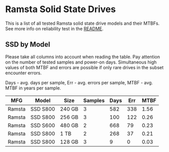Ramsta Solid State Drives
=========================

This is a list of all tested Ramsta solid state drive models and their MTBFs. See
more info on reliability test in the [README](https://github.com/linuxhw/SMART).

SSD by Model
------------

Please take all columns into account when reading the table. Pay attention on the
number of tested samples and power-on days. Simultaneous high values of both MTBF
and errors are possible if only rare drives in the subset encounter errors.

Days - avg. days per sample,
Err  - avg. errors per sample,
MTBF - avg. MTBF in years per sample.

| MFG       | Model              | Size   | Samples | Days  | Err   | MTBF |
|-----------|--------------------|--------|---------|-------|-------|------|
| Ramsta    | SSD S800           | 240 GB | 3       | 582   | 338   | 1.56   |
| Ramsta    | SSD S800           | 256 GB | 3       | 100   | 122   | 0.26   |
| Ramsta    | SSD S600           | 480 GB | 2       | 668   | 79    | 0.23   |
| Ramsta    | SSD S800           | 1 TB   | 2       | 268   | 37    | 0.21   |
| Ramsta    | SSD S800           | 128 GB | 3       | 9     | 0     | 0.03   |
